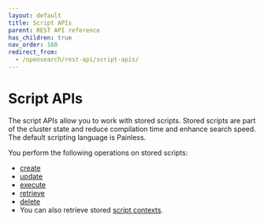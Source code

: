 ```yaml
---
layout: default
title: Script APIs
parent: REST API reference
has_children: true
nav_order: 160
redirect_from:
  - /opensearch/rest-api/script-apis/
---
```


# Script APIs

The script APIs allow you to work with stored scripts. Stored scripts are part of the cluster state and reduce compilation time and enhance search speed. The default scripting language is Painless. 

You perform the following operations on stored scripts:
* [create]({{site.url}}{{site.baseurl}}/opensearch/rest-api/script-apis/create-stored-script/)
* [update]({{site.url}}{{site.baseurl}}/opensearch/rest-api/script-apis/create-stored-script/)
* [execute]({{site.url}}{{site.baseurl}}/opensearch/rest-api/script-apis/exec-stored-script/)
* [retrieve]({{site.url}}{{site.baseurl}}/opensearch/rest-api/script-apis/get-stored-script/)
* [delete]({{site.url}}{{site.baseurl}}/opensearch/rest-api/script-apis/delete-script/)
* You can also retrieve stored [script contexts]({{site.url}}{{site.baseurl}}/opensearch/rest-api/script-apis/get-script-contexts/).